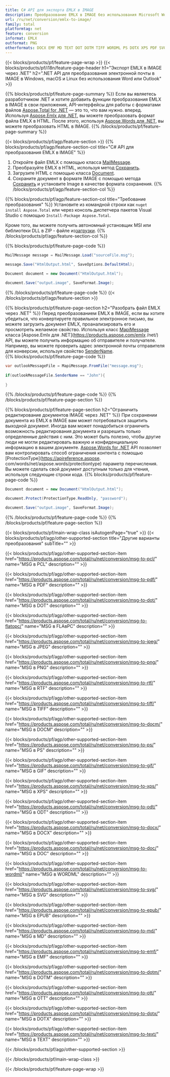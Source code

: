 ```yaml
---
title: C# API для экспорта EMLX в IMAGE
description: Преобразование EMLX в IMAGE без использования Microsoft Word или Outlook на .NET
url: /ru/net/conversion/emlx-to-image/
family: total
platformtag: net
feature: conversion
informat: EMLX
outformat: PNG
otherformats: DOCX EMF MD TEXT DOT DOTM TIFF WORDML PS DOTX XPS PDF SVG FLATOPC JPEG DOCM DOC PCL EPUB OTT IMAGE ODT RTF GIF
---
```

{{< blocks/products/pf/feature-page-wrap >}}
{{< blocks/products/pf/i18n/feature-page-header h1="Экспорт EMLX в IMAGE через .NET" h2=".NET API для преобразования электронной почты в IMAGE в Windows, macOS и Linux без использования Word или Outlook" >}}

{{% blocks/products/pf/feature-page-summary %}}
Если вы являетесь разработчиком .NET и хотите добавить функции преобразования EMLX в IMAGE в свои приложения, API-интерфейсы для работы с форматами файлов [Aspose.Total for .NET](https://products.aspose.com/total/net/) — это то, что вам нужно. вперед. Используя [Aspose.Emlx для .NET](https://products.aspose.com/emlx/net/), вы можете преобразовать формат файла EMLX в HTML. После этого, используя [Aspose.Words для .NET](https://products.aspose.com/words/net/), вы можете преобразовать HTML в IMAGE.
{{% /blocks/products/pf/feature-page-summary  %}}

{{< blocks/products/pf/agp/feature-section >}}
{{% blocks/products/pf/agp/feature-section-col title="C# API для преобразования EMLX в IMAGE" %}}
1. Откройте файл EMLX с помощью класса [MailMessage](https://apireference.aspose.com/emlx/net/aspose.emlx/mailmessage).
2. Преобразуйте EMLX в HTML, используя метод [Сохранить](https://apireference.aspose.com/emlx/net/aspose.emlx.mailmessage/save/methods/3).
3. Загрузите HTML с помощью класса [Document](https://apireference.aspose.com/words/net/aspose.words/document).
4. Сохраните документ в формате IMAGE с помощью метода [Сохранить](https://apireference.aspose.com/words/net/aspose.words.document/save/methods/4) и установите Image в качестве формата сохранения.
{{% /blocks/products/pf/agp/feature-section-col %}}

{{% blocks/products/pf/agp/feature-section-col title="Требование преобразования" %}}
Установите из командной строки как ```nuget install Aspose.Total``` или через консоль диспетчера пакетов Visual Studio с помощью ```Install-Package Aspose.Total```.

Кроме того, вы можете получить автономный установщик MSI или библиотеки DLL в ZIP - файле из[загрузки](https://downloads.aspose.com/total/net).
{{% /blocks/products/pf/agp/feature-section-col %}}

{{% blocks/products/pf/feature-page-code %}}

```cs
MailMessage message = MailMessage.Load("sourceFile.msg");
 
message.Save("HtmlOutput.html", SaveOptions.DefaultHtml);

Document document = new Document("HtmlOutput.html");

document.Save("output.image", SaveFormat.Image); 
```

{{% /blocks/products/pf/feature-page-code %}}
{{< /blocks/products/pf/agp/feature-section >}}

{{% blocks/products/pf/feature-page-section  h2="Разобрать файл EMLX через .NET" %}}
Перед преобразованием EMLX в IMAGE, если вы хотите убедиться, что конвертируете правильное электронное письмо, вы можете загрузить документ EMLX, проанализировать его и просмотреть желаемое свойство. Используя класс [MapiMessage](https://apireference.aspose.com/emlx/net/aspose.emlx.mapi/mapimessage) класса [Aspose.Emlx для .NET](https://products.aspose.com/emlx /net/) API, вы можете получить информацию об отправителе и получателе. Например, вы можете проверить адрес электронной почты отправителя для конверсии, используя свойство [SenderName](https://apireference.aspose.com/emlx/net/aspose.emlx.mapi/mapimessage/properties/sendername).  
{{% blocks/products/pf/feature-page-code %}}

```cs
var outlookMessageFile = MapiMessage.FromFile("message.msg");
 
if(outlookMessageFile.SenderName == "John"){
    
}
```

{{% /blocks/products/pf/feature-page-code  %}}
{{% /blocks/products/pf/feature-page-section %}}

{{% blocks/products/pf/feature-page-section  h2="Ограничить редактирование документов IMAGE через .NET" %}}
При сохранении документа из EMLX в IMAGE вам может потребоваться защитить выходной документ. Иногда вам может понадобиться ограничить возможность редактирования документа и разрешить только определенные действия с ним. Это может быть полезно, чтобы другие люди не могли редактировать важную и конфиденциальную информацию в вашем документе. [Aspose.Words for .NET](https://products.aspose.com/words/net/) API позволяет вам контролировать способ ограничения контента с помощью [ProtectionType](https://apireference.aspose. com/words/net/aspose.words/protectiontype) параметр перечисления. Вы можете сделать свой документ доступным только для чтения, используя следующие строки кода. 
{{% blocks/products/pf/feature-page-code %}}

```cs
Document document = new Document("HtmlOutput.html");

document.Protect(ProtectionType.ReadOnly, "password");

document.Save("output.image", SaveFormat.Image);  
```

{{% /blocks/products/pf/feature-page-code  %}}
{{% /blocks/products/pf/feature-page-section %}}

{{< blocks/products/pf/main-wrap-class isAutogenPage="true" >}}
{{< blocks/products/pf/agp/other-supported-section title="Другие варианты преобразования" subTitle="" >}}

{{< blocks/products/pf/agp/other-supported-section-item href="https://products.aspose.com/total/ru/net/conversion/msg-to-pcl/" name="MSG в PCL" description="" >}}

{{< blocks/products/pf/agp/other-supported-section-item href="https://products.aspose.com/total/ru/net/conversion/msg-to-pdf/" name="MSG в PDF" description="" >}}

{{< blocks/products/pf/agp/other-supported-section-item href="https://products.aspose.com/total/ru/net/conversion/msg-to-dot/" name="MSG в DOT" description="" >}}

{{< blocks/products/pf/agp/other-supported-section-item href="https://products.aspose.com/total/ru/net/conversion/msg-to-flatopc/" name="MSG в FLAвPC" description="" >}}

{{< blocks/products/pf/agp/other-supported-section-item href="https://products.aspose.com/total/ru/net/conversion/msg-to-jpeg/" name="MSG в JPEG" description="" >}}

{{< blocks/products/pf/agp/other-supported-section-item href="https://products.aspose.com/total/ru/net/conversion/msg-to-png/" name="MSG в PNG" description="" >}}

{{< blocks/products/pf/agp/other-supported-section-item href="https://products.aspose.com/total/ru/net/conversion/msg-to-rtf/" name="MSG в RTF" description="" >}}

{{< blocks/products/pf/agp/other-supported-section-item href="https://products.aspose.com/total/ru/net/conversion/msg-to-tiff/" name="MSG в TIFF" description="" >}}

{{< blocks/products/pf/agp/other-supported-section-item href="https://products.aspose.com/total/ru/net/conversion/msg-to-docm/" name="MSG в DOCM" description="" >}}

{{< blocks/products/pf/agp/other-supported-section-item href="https://products.aspose.com/total/ru/net/conversion/msg-to-ps/" name="MSG в PS" description="" >}}

{{< blocks/products/pf/agp/other-supported-section-item href="https://products.aspose.com/total/ru/net/conversion/msg-to-gif/" name="MSG в GIF" description="" >}}

{{< blocks/products/pf/agp/other-supported-section-item href="https://products.aspose.com/total/ru/net/conversion/msg-to-xps/" name="MSG в XPS" description="" >}}

{{< blocks/products/pf/agp/other-supported-section-item href="https://products.aspose.com/total/ru/net/conversion/msg-to-odt/" name="MSG в ODT" description="" >}}

{{< blocks/products/pf/agp/other-supported-section-item href="https://products.aspose.com/total/ru/net/conversion/msg-to-docx/" name="MSG в DOCX" description="" >}}

{{< blocks/products/pf/agp/other-supported-section-item href="https://products.aspose.com/total/ru/net/conversion/msg-to-doc/" name="MSG в DOC" description="" >}}

{{< blocks/products/pf/agp/other-supported-section-item href="https://products.aspose.com/total/ru/net/conversion/msg-to-wordml/" name="MSG в WORDML" description="" >}}

{{< blocks/products/pf/agp/other-supported-section-item href="https://products.aspose.com/total/ru/net/conversion/msg-to-svg/" name="MSG в SVG" description="" >}}

{{< blocks/products/pf/agp/other-supported-section-item href="https://products.aspose.com/total/ru/net/conversion/msg-to-epub/" name="MSG в EPUB" description="" >}}

{{< blocks/products/pf/agp/other-supported-section-item href="https://products.aspose.com/total/ru/net/conversion/msg-to-md/" name="MSG в MD" description="" >}}

{{< blocks/products/pf/agp/other-supported-section-item href="https://products.aspose.com/total/ru/net/conversion/msg-to-emf/" name="MSG в EMF" description="" >}}

{{< blocks/products/pf/agp/other-supported-section-item href="https://products.aspose.com/total/ru/net/conversion/msg-to-dotm/" name="MSG в DOTM" description="" >}}

{{< blocks/products/pf/agp/other-supported-section-item href="https://products.aspose.com/total/ru/net/conversion/msg-to-ott/" name="MSG в OTT" description="" >}}

{{< blocks/products/pf/agp/other-supported-section-item href="https://products.aspose.com/total/ru/net/conversion/msg-to-dotx/" name="MSG в DOTX" description="" >}}

{{< blocks/products/pf/agp/other-supported-section-item href="https://products.aspose.com/total/ru/net/conversion/msg-to-text/" name="MSG в TEXT" description="" >}}



{{< /blocks/products/pf/agp/other-supported-section >}}

{{< /blocks/products/pf/main-wrap-class >}}

{{< /blocks/products/pf/feature-page-wrap >}}